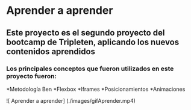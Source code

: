 # Aprender a aprender
## Este proyecto es el segundo proyecto del bootcamp de Tripleten, aplicando los nuevos contenidos aprendidos
### Los principales conceptos que fueron utilizados en este proyecto fueron:
*Metodología Ben
*Flexbox
*Iframes
*Posicionamientos
*Animaciones

![ Aprender a aprender] (./images/gifAprender.mp4)
